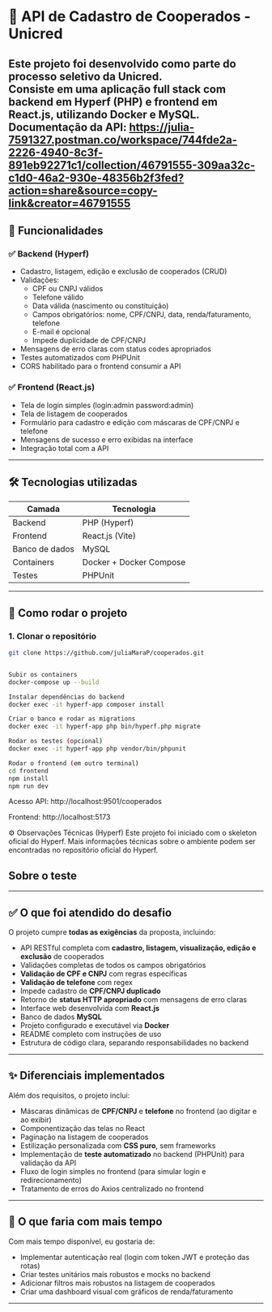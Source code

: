 # 🚀 API de Cadastro de Cooperados - Unicred

Este projeto foi desenvolvido como parte do processo seletivo da **Unicred**.  
Consiste em uma aplicação full stack com backend em **Hyperf (PHP)** e frontend em **React.js**, utilizando **Docker** e **MySQL**.
Documentação da API: https://julia-7591327.postman.co/workspace/744fde2a-2226-4940-8c3f-891eb92271c1/collection/46791555-309aa32c-c1d0-46a2-930e-48356b2f3fed?action=share&source=copy-link&creator=46791555 
---

## 🧩 Funcionalidades

### ✅ Backend (Hyperf)
- Cadastro, listagem, edição e exclusão de cooperados (CRUD)
- Validações:
  - CPF ou CNPJ válidos
  - Telefone válido
  - Data válida (nascimento ou constituição)
  - Campos obrigatórios: nome, CPF/CNPJ, data, renda/faturamento, telefone
  - E-mail é opcional
  - Impede duplicidade de CPF/CNPJ
- Mensagens de erro claras com status codes apropriados
- Testes automatizados com PHPUnit
- CORS habilitado para o frontend consumir a API

### ✅ Frontend (React.js)
- Tela de login simples (login:admin password:admin)
- Tela de listagem de cooperados
- Formulário para cadastro e edição com máscaras de CPF/CNPJ e telefone
- Mensagens de sucesso e erro exibidas na interface
- Integração total com a API

---

## 🛠️ Tecnologias utilizadas

| Camada     | Tecnologia        |
|------------|-------------------|
| Backend    | PHP (Hyperf)      |
| Frontend   | React.js (Vite)   |
| Banco de dados | MySQL         |
| Containers | Docker + Docker Compose |
| Testes     | PHPUnit           |

---

## 🚀 Como rodar o projeto

### 1. Clonar o repositório
```bash
git clone https://github.com/juliaMaraP/cooperados.git


Subir os containers
docker-compose up --build

Instalar dependências do backend
docker exec -it hyperf-app composer install

Criar o banco e rodar as migrations
docker exec -it hyperf-app php bin/hyperf.php migrate

Rodar os testes (opcional)
docker exec -it hyperf-app php vendor/bin/phpunit

Rodar o frontend (em outro terminal)
cd frontend
npm install
npm run dev
```
Acesso
API: http://localhost:9501/cooperados

Frontend: http://localhost:5173


⚙️ Observações Técnicas (Hyperf)
Este projeto foi iniciado com o skeleton oficial do Hyperf. Mais informações técnicas sobre o ambiente podem ser encontradas no repositório oficial do Hyperf.


##  Sobre o teste

---

## ✅ O que foi atendido do desafio

O projeto cumpre **todas as exigências** da proposta, incluindo:

- API RESTful completa com **cadastro, listagem, visualização, edição e exclusão** de cooperados
- Validações completas de todos os campos obrigatórios
- **Validação de CPF e CNPJ** com regras específicas
- **Validação de telefone** com regex
- Impede cadastro de **CPF/CNPJ duplicado**
- Retorno de **status HTTP apropriado** com mensagens de erro claras
- Interface web desenvolvida com **React.js**
- Banco de dados **MySQL**
- Projeto configurado e executável via **Docker**
- README completo com instruções de uso
- Estrutura de código clara, separando responsabilidades no backend

---

## ✨ Diferenciais implementados

Além dos requisitos, o projeto inclui:

- Máscaras dinâmicas de **CPF/CNPJ** e **telefone** no frontend (ao digitar e ao exibir)
- Componentização das telas no React
- Paginação na listagem de cooperados
- Estilização personalizada com **CSS puro**, sem frameworks
- Implementação de **teste automatizado** no backend (PHPUnit) para validação da API
- Fluxo de login simples no frontend (para simular login e redirecionamento)
- Tratamento de erros do Axios centralizado no frontend

---

## 🚀 O que faria com mais tempo

Com mais tempo disponível, eu gostaria de:

- Implementar autenticação real (login com token JWT e proteção das rotas)
- Criar testes unitários mais robustos e mocks no backend
- Adicionar filtros mais robustos na listagem de cooperados
- Criar uma dashboard visual com gráficos de renda/faturamento

---

